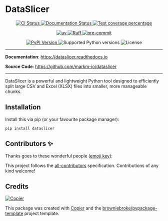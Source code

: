 # DataSlicer

<p align="center">
  <a href="https://github.com/markm-io/dataslicer/actions/workflows/ci.yml?query=branch%3Amain">
    <img src="https://img.shields.io/github/actions/workflow/status/markm-io/dataslicer/ci.yml?branch=main&label=CI&logo=github&style=flat-square" alt="CI Status" >
  </a>
  <a href="https://dataslicer.readthedocs.io">
    <img src="https://img.shields.io/readthedocs/dataslicer.svg?logo=read-the-docs&logoColor=fff&style=flat-square" alt="Documentation Status">
  </a>
  <a href="https://codecov.io/gh/markm-io/dataslicer">
    <img src="https://img.shields.io/codecov/c/github/markm-io/dataslicer.svg?logo=codecov&logoColor=fff&style=flat-square" alt="Test coverage percentage">
  </a>
</p>
<p align="center">
  <a href="https://github.com/astral-sh/uv">
    <img src="https://img.shields.io/endpoint?url=https://raw.githubusercontent.com/astral-sh/uv/main/assets/badge/v0.json" alt="uv">
  </a>
  <a href="https://github.com/astral-sh/ruff">
    <img src="https://img.shields.io/endpoint?url=https://raw.githubusercontent.com/astral-sh/ruff/main/assets/badge/v2.json" alt="Ruff">
  </a>
  <a href="https://github.com/pre-commit/pre-commit">
    <img src="https://img.shields.io/badge/pre--commit-enabled-brightgreen?logo=pre-commit&logoColor=white&style=flat-square" alt="pre-commit">
  </a>
</p>
<p align="center">
  <a href="https://pypi.org/project/dataslicer/">
    <img src="https://img.shields.io/pypi/v/dataslicer.svg?logo=python&logoColor=fff&style=flat-square" alt="PyPI Version">
  </a>
  <img src="https://img.shields.io/pypi/pyversions/dataslicer.svg?style=flat-square&logo=python&amp;logoColor=fff" alt="Supported Python versions">
  <img src="https://img.shields.io/pypi/l/dataslicer.svg?style=flat-square" alt="License">
</p>

---

**Documentation**: <a href="https://dataslicer.readthedocs.io" target="_blank">https://dataslicer.readthedocs.io </a>

**Source Code**: <a href="https://github.com/markm-io/dataslicer" target="_blank">https://github.com/markm-io/dataslicer </a>

---

DataSlicer is a powerful and lightweight Python tool designed to efficiently split large CSV and Excel (XLSX) files into smaller, more manageable chunks.

## Installation

Install this via pip (or your favourite package manager):

`pip install dataslicer`

## Contributors ✨

Thanks goes to these wonderful people ([emoji key](https://allcontributors.org/docs/en/emoji-key)):

<!-- prettier-ignore-start -->
<!-- ALL-CONTRIBUTORS-LIST:START - Do not remove or modify this section -->
<!-- markdownlint-disable -->
<!-- markdownlint-enable -->
<!-- ALL-CONTRIBUTORS-LIST:END -->
<!-- prettier-ignore-end -->

This project follows the [all-contributors](https://github.com/all-contributors/all-contributors) specification. Contributions of any kind welcome!

## Credits

[![Copier](https://img.shields.io/endpoint?url=https://raw.githubusercontent.com/copier-org/copier/master/img/badge/badge-grayscale-inverted-border-orange.json)](https://github.com/copier-org/copier)

This package was created with
[Copier](https://copier.readthedocs.io/) and the
[browniebroke/pypackage-template](https://github.com/browniebroke/pypackage-template)
project template.

